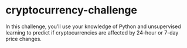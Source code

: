 # cryptocurrency-challenge

In this challenge, you’ll use your knowledge of Python and unsupervised learning to predict if cryptocurrencies are affected by 24-hour or 7-day price changes.

